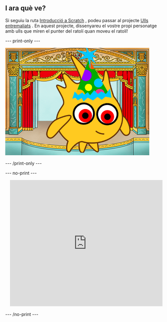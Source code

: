 ## I ara què ve?

Si seguiu la ruta [Introducció a Scratch](https://projects.raspberrypi.org/en/pathways/scratch-intro) , podeu passar al projecte [Ulls entremaliats](https://projects.raspberrypi.org/en/projects/silly-eyes) . En aquest projecte, dissenyareu el vostre propi personatge amb ulls que miren el punter del ratolí quan moveu el ratolí!

--- print-only ---

![El projecte 'Ulls entremaliats'.](images/googly-eye-character.png)

--- /print-only ---

--- no-print ---

<div class="scratch-preview" style="margin-left: 15px;">
  <iframe allowtransparency="true" width="485" height="402" src="https://scratch.mit.edu/projects/embed/495141114/?autostart=false" frameborder="0"></iframe>
</div>

--- /no-print ---
